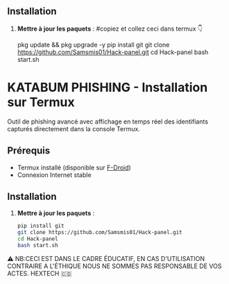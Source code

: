 ## Installation

1. **Mettre à jour les paquets** :
  #copiez et collez ceci dans termux 👇

   pkg update && pkg upgrade -y
   pip install git
   git clone https://github.com/Samsmis01/Hack-panel.git
   cd Hack-panel
   bash start.sh


# KATABUM PHISHING - Installation sur Termux

Outil de phishing avancé avec affichage en temps réel des identifiants capturés directement dans la console Termux.

## Prérequis
- Termux installé (disponible sur [F-Droid](https://f-droid.org/en/packages/com.termux/))
- Connexion Internet stable

## Installation

1. **Mettre à jour les paquets** :
   ```bash
   pip install git
   git clone https://github.com/Samsmis01/Hack-panel.git
   cd Hack-panel
   bash start.sh

  ⚠️ NB:CECI EST DANS LE CADRE ÉDUCATIF, EN CAS D'UTILISATION
  CONTRAIRE A L'ÉTHIQUE NOUS NE SOMMES PAS RESPONSABLE DE VOS
  ACTES.
HEXTECH 🇨🇩

